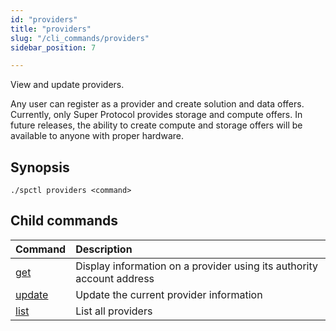 ```yaml
---
id: "providers"
title: "providers"
slug: "/cli_commands/providers"
sidebar_position: 7

---
```


View and update providers.

Any user can register as a provider and create solution and data offers. Currently, only Super Protocol provides storage and compute offers. In future releases, the ability to create compute and storage offers will be available to anyone with proper hardware.

## Synopsis

```
./spctl providers <command>
```

## Child commands

| **Command**                                         | **Description**                                         |
|:----------------------------------------------------|:--------------------------------------------------------|
| [get](/developers/cli_commands/providers/get)       | Display information on a provider using its authority account address|
| [update](/developers/cli_commands/providers/update) | Update the current provider information               |
| [list](/developers/cli_commands/providers/list)     | List all providers                                          |